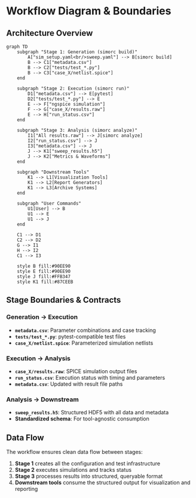 # Workflow Diagram & Boundaries

## Architecture Overview

```mermaid
graph TD
    subgraph "Stage 1: Generation (simorc build)"
        A["sim_setup.yaml<br/>sweep.yaml"] --> B[simorc build]
        B --> C1["metadata.csv"]
        B --> C2["tests/test_*.py"]
        B --> C3["case_X/netlist.spice"]
    end

    subgraph "Stage 2: Execution (simorc run)"
        D1["metadata.csv"] --> E[pytest]
        D2["tests/test_*.py"] --> E
        E --> F["ngspice simulation"]
        F --> G["case_X/results.raw"]
        E --> H["run_status.csv"]
    end

    subgraph "Stage 3: Analysis (simorc analyze)"
        I1["All results.raw"] --> J[simorc analyze]
        I2["run_status.csv"] --> J
        I3["metadata.csv"] --> J
        J --> K1["sweep_results.h5"]
        J --> K2["Metrics & Waveforms"]
    end

    subgraph "Downstream Tools"
        K1 --> L1[Visualization Tools]
        K1 --> L2[Report Generators] 
        K1 --> L3[Archive Systems]
    end

    subgraph "User Commands"
        U1[User] --> B
        U1 --> E
        U1 --> J
    end
    
    C1 --> D1
    C2 --> D2
    G --> I1
    H --> I2
    C1 --> I3

    style B fill:#90EE90
    style E fill:#90EE90
    style J fill:#FFB347
    style K1 fill:#87CEEB
```

## Stage Boundaries & Contracts

### Generation → Execution

- **`metadata.csv`**: Parameter combinations and case tracking
- **`tests/test_*.py`**: pytest-compatible test files
- **`case_X/netlist.spice`**: Parameterized simulation netlists

### Execution → Analysis

- **`case_X/results.raw`**: SPICE simulation output files
- **`run_status.csv`**: Execution status with timing and parameters
- **`metadata.csv`**: Updated with result file paths

### Analysis → Downstream

- **`sweep_results.h5`**: Structured HDF5 with all data and metadata
- **Standardized schema**: For tool-agnostic consumption

## Data Flow

The workflow ensures clean data flow between stages:

1. **Stage 1** creates all the configuration and test infrastructure
2. **Stage 2** executes simulations and tracks status
3. **Stage 3** processes results into structured, queryable format
4. **Downstream tools** consume the structured output for visualization and reporting